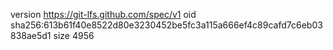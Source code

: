 version https://git-lfs.github.com/spec/v1
oid sha256:613b61f40e8522d80e3230452be5fc3a115a666ef4c89cafd7c6eb03838ae5d1
size 4956
